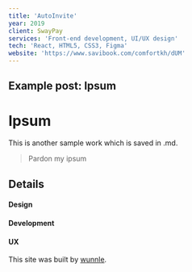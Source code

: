 ```yaml
---
title: 'AutoInvite'
year: 2019
client: SwayPay
services: 'Front-end development, UI/UX design'
tech: 'React, HTML5, CSS3, Figma'
website: 'https://www.savibook.com/comfortkh/dUM'
---
```

## Example post: Ipsum

# Ipsum
This is another sample work which is saved in .md.

> Pardon my ipsum

## Details

#### Design
#### Development
#### UX

This site was built by [wunnle](https://wunnle.com/).


